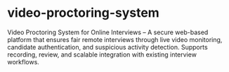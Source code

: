 # video-proctoring-system
Video Proctoring System for Online Interviews – A secure web-based platform that ensures fair remote interviews through live video monitoring, candidate authentication, and suspicious activity detection. Supports recording, review, and scalable integration with existing interview workflows.
